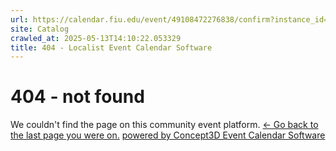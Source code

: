 ```yaml
---
url: https://calendar.fiu.edu/event/49108472276838/confirm?instance_id=49108491821654&return=https%3A%2F%2Fcalendar.fiu.edu%2F
site: Catalog
crawled_at: 2025-05-13T14:10:22.053329
title: 404 - Localist Event Calendar Software
---
```


# 404 - not found
We couldn't find the page on this community event platform.
[← Go back to the last page you were on.](javascript:history.back\(\))
[powered by Concept3D Event Calendar Software](https://www.localist.com)
